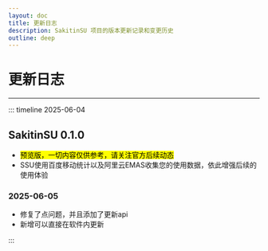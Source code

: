 ```yaml
---
layout: doc
title: 更新日志
description: SakitinSU 项目的版本更新记录和变更历史
outline: deep
---
```


# 更新日志

---

::: timeline 2025-06-04

## SakitinSU 0.1.0 <Badge type="warning" text="preview0" />

- <mark>预览版，一切内容仅供参考，请关注官方后续动态</mark>
- SSU使用百度移动统计以及阿里云EMAS收集您的使用数据，依此增强后续的使用体验
### 2025-06-05  

- 修复了点问题，并且添加了更新api
- 新增可以直接在软件内更新

:::